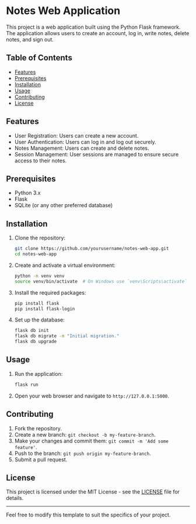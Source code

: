 # Notes Web Application

This project is a web application built using the Python Flask framework. The application allows users to create an account, log in, write notes, delete notes, and sign out.

## Table of Contents

- [Features](#features)
- [Prerequisites](#prerequisites)
- [Installation](#installation)
- [Usage](#usage)
- [Contributing](#contributing)
- [License](#license)

## Features

- User Registration: Users can create a new account.
- User Authentication: Users can log in and log out securely.
- Notes Management: Users can create and delete notes.
- Session Management: User sessions are managed to ensure secure access to their notes.

## Prerequisites

- Python 3.x
- Flask
- SQLite (or any other preferred database)

## Installation

1. Clone the repository:
    ```bash
    git clone https://github.com/yourusername/notes-web-app.git
    cd notes-web-app
    ```

2. Create and activate a virtual environment:
    ```bash
    python -m venv venv
    source venv/bin/activate  # On Windows use `venv\Scripts\activate`
    ```

3. Install the required packages:
    ```bash
    pip install flask
    pip install flask-login 
    ```

4. Set up the database:
    ```bash
    flask db init
    flask db migrate -m "Initial migration."
    flask db upgrade
    ```

## Usage

1. Run the application:
    ```bash
    flask run
    ```

2. Open your web browser and navigate to `http://127.0.0.1:5000`.

## Contributing

1. Fork the repository.
2. Create a new branch: `git checkout -b my-feature-branch`.
3. Make your changes and commit them: `git commit -m 'Add some feature'`.
4. Push to the branch: `git push origin my-feature-branch`.
5. Submit a pull request.

## License

This project is licensed under the MIT License - see the [LICENSE](LICENSE) file for details.

---

Feel free to modify this template to suit the specifics of your project.

